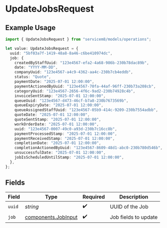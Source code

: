 # UpdateJobsRequest

## Example Usage

```typescript
import { UpdateJobsRequest } from "servicem8/models/operations";

let value: UpdateJobsRequest = {
  uuid: "5bf03a7f-1419-48a8-8a46-c6be410974dc",
  job: {
    createdByStaffUuid: "123e4567-efa2-4a68-986b-230b78dac89b",
    date: "YYYY-MM-DD",
    companyUuid: "123e4567-a4c9-4362-aa4c-230b7cb4eddb",
    status: "Quote",
    paymentDate: "2025-07-01 12:00:00",
    paymentActionedByUuid: "123e4567-70fa-44af-96ff-230b73a208cb",
    categoryUuid: "123e4567-2656-4f6c-9ad2-230b74928c4b",
    invoiceSentStamp: "2025-07-01 12:00:00",
    queueUuid: "123e4567-d473-46cf-b7a8-230b7673569b",
    queueExpiryDate: "2025-07-01 12:00:00",
    queueAssignedStaffUuid: "123e4567-05b9-414c-9209-230b7554adbb",
    quoteDate: "2025-07-01 12:00:00",
    quoteSentStamp: "2025-07-01 12:00:00",
    workOrderDate: "2025-07-01 12:00:00",
    uuid: "123e4567-0007-49c0-a93d-230b7c16cc8b",
    paymentProcessedStamp: "2025-07-01 12:00:00",
    paymentReceivedStamp: "2025-07-01 12:00:00",
    completionDate: "2025-07-01 12:00:00",
    completionActionedByUuid: "123e4567-8609-48d1-abc0-230b780d546b",
    unsuccessfulDate: "2025-07-01 12:00:00",
    jobIsScheduledUntilStamp: "2025-07-01 12:00:00",
  },
};
```

## Fields

| Field                                                      | Type                                                       | Required                                                   | Description                                                |
| ---------------------------------------------------------- | ---------------------------------------------------------- | ---------------------------------------------------------- | ---------------------------------------------------------- |
| `uuid`                                                     | *string*                                                   | :heavy_check_mark:                                         | UUID of the Job                                            |
| `job`                                                      | [components.JobInput](../../models/components/jobinput.md) | :heavy_check_mark:                                         | Job fields to update                                       |